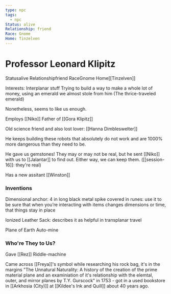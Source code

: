 ```yaml
---
type: npc
tags:
  - npc
Status: alive
Relationship: friend
Race: Gnome
Home: Tinzelven
---
```


# Professor Leonard Klipitz
<span class="dataview inline-field"><span class="inline-field-key">Status</span><span class="inline-field-value">alive</span></span>
<span class="dataview inline-field"><span class="inline-field-key">Relationship</span><span class="inline-field-value">friend</span></span>
<span class="dataview inline-field"><span class="inline-field-key">Race</span><span class="inline-field-value">Gnome</span></span>
<span class="dataview inline-field"><span class="inline-field-key">Home</span><span class="inline-field-value">[[Tinzelven]]</span></span>

Interests: Interplanar stuff
Trying to build a way to make a whole lot of money, using an emerald we almost stole from him (The thrice-traveled emerald)

Nonetheless, seems to like us enough.

Employs [[Niko]]
Father of [[Gora Klipitz]]

Old science friend and also lost lover: [[Hanna Dimbleswelter]]

He keeps building these robots that absolutely do not work and are 1000% more dangerous than they need to be. 

He gave us gemstones! They may or may not be real, but he sent [[Niko]] with us to [[Jalantar]] to find out. Either way, we can keep them.
([[session-16]]: they're real)

Has a new assitant [[Winston]]

### Inventions
Dimensional anchor: 4 in long black metal spike covered in runes: use it to be sure that when you’re interacting with items changes dimensions or time, that things stay in place

Ionized Leather Sack: describes it as helpful in transplanar travel

Plane of Earth Auto-mine

### Who're They to Us?

Gave [[Rez]] Riddle-machine

Came across [[Freya]]'s symbol while researching his rock bag, it's in the margins "The Unnatural Naturality: A history of the creation of the prime material plane and an examiniation of it's relationship with the elemtal, outer, and mirror planes by T.Y. Gurscock" in 1753 - got in a used bookstore in [[Arkhosia (City)]] at [[Kildee's Ink and Quill]] about 40 years ago. 
